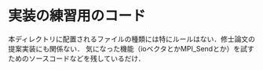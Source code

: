 # 実装の練習用のコード

本ディレクトリに配置されるファイルの種類には特にルールはない．修士論文の提案実装にも関係ない．
気になった機能（ioベクタとかMPI_Sendとか）を試すためのソースコードなどを残しているだけ．
